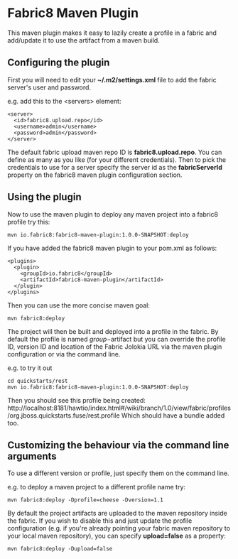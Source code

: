 # Fabric8 Maven Plugin

This maven plugin makes it easy to lazily create a profile in a fabric and add/update it to use the artifact from a maven build.

## Configuring the plugin

First you will need to edit your **~/.m2/settings.xml** file to add the fabric server's user and password.

e.g. add this to the &lt;servers&gt; element:

    <server>
      <id>fabric8.upload.repo</id>
      <username>admin</username>
      <password>admin</password>
    </server>

The default fabric upload maven repo ID is **fabric8.upload.repo**. You can define as many as you like (for your different credentials). Then to pick the credentials to use for a server specify the server id as the **fabricServerId** property on the fabric8 maven plugin configuration section.

## Using the plugin

Now to use the maven plugin to deploy any maven project into a fabric8 profile try this:

    mvn io.fabric8:fabric8-maven-plugin:1.0.0-SNAPSHOT:deploy

If you have added the fabric8 maven plugin to your pom.xml as follows:

    <plugins>
      <plugin>
        <groupId>io.fabric8</groupId>
        <artifactId>fabric8-maven-plugin</artifactId>
      </plugin>
    </plugins>

Then you can use the more concise maven goal:

    mvn fabric8:deploy

The project will then be built and deployed into a profile in the fabric. By default the profile is named $group-$artifact but you can override the profile ID, version ID and location of the Fabric Jolokia URL via the maven plugin configuration or via the command line.

e.g. to try it out

    cd quickstarts/rest
    mvn io.fabric8:fabric8-maven-plugin:1.0.0-SNAPSHOT:deploy

Then you should see this profile being created: http://localhost:8181/hawtio/index.html#/wiki/branch/1.0/view/fabric/profiles/org.jboss.quickstarts.fuse/rest.profile
Which should have a bundle added too.

## Customizing the behaviour via the command line arguments

To use a different version or profile, just specify them on the command line.

e.g. to deploy a maven project to a different profile name try:

    mvn fabric8:deploy -Dprofile=cheese -Dversion=1.1

By default the project artifacts are uploaded to the maven repository inside the fabric. If you wish to disable this and just update the profile configuration (e.g. if you're already pointing your fabric maven repository to your local maven repository), you can specify **upload=false** as a property:

    mvn fabric8:deploy -Dupload=false
